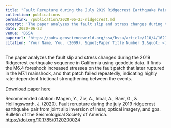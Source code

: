 ```yaml
---
title: "Fault Rerupture during the July 2019 Ridgecrest Earthquake Pair from Joint Slip Inversion of InSAR, Optical Imagery, and GPS"
collection: publications
permalink: /publication/2020-06-23-ridgecrest.md 
excerpt: 'The paper analyzes the fault slip and stress changes during the 2019 Ridgecrest earthquake sequence in California using geodetic data. It finds the M6.4 foreshock increased stresses on the fault patch that later ruptured in the M7.1 mainshock, and that patch failed repeatedly, indicating highly rate-dependent frictional strengthening between the events.'
date: 2020-06-23
venue: 'BSSA'
paperurl: 'https://pubs.geoscienceworld.org/ssa/bssa/article/110/4/1627/587505/Fault-Rerupture-during-the-July-2019-Ridgecrest'
citation: 'Your Name, You. (2009). &quot;Paper Title Number 1.&quot; <i>Journal 1</i>. 1(1).'
---
```

The paper analyzes the fault slip and stress changes during the 2019 Ridgecrest earthquake sequence in California using geodetic data. It finds the M6.4 foreshock increased stresses on the fault patch that later ruptured in the M7.1 mainshock, and that patch failed repeatedly, indicating highly rate-dependent frictional strengthening between the events.

[Download paper here](https://pubs.geoscienceworld.org/ssa/bssa/article/110/4/1627/587505/Fault-Rerupture-during-the-July-2019-Ridgecrest)

Recommended citation: Magen, Y., Ziv, A., Inbal, A., Baer, G., & Hollingsworth, J. (2020). Fault rerupture during the july 2019 ridgecrest earthquake pair from joint slip inversion of insar, optical imagery, and gps. Bulletin of the Seismological Society of America. https://doi.org/10.1785/0120200024

